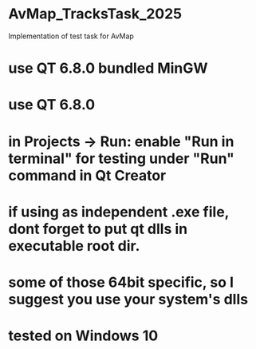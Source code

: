 # AvMap_TracksTask_2025
Implementation of test task for AvMap

# use QT 6.8.0 bundled MinGW
# use QT 6.8.0
# in Projects -> Run: enable "Run in terminal" for testing under "Run" command in Qt Creator
# if using as independent .exe file, dont forget to put qt dlls in executable root dir.
# some of those 64bit specific, so I suggest you use your system's dlls
# tested on Windows 10
